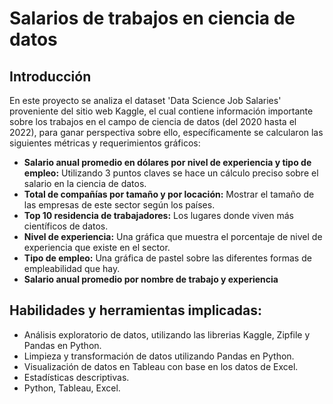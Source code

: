 # Salarios de trabajos en ciencia de datos
## Introducción
En este proyecto se analiza el dataset 'Data Science Job Salaries' proveniente del sitio web Kaggle, el cual contiene información importante sobre los trabajos en el campo de ciencia de datos (del 2020 hasta el 2022), para ganar perspectiva sobre ello, específicamente se calcularon las siguientes métricas y requerimientos gráficos:

* **Salario anual promedio en dólares por nivel de experiencia y tipo de empleo:** Utilizando 3 puntos claves se hace un cálculo preciso sobre el salario en la ciencia de datos. 
* **Total de compañías por tamaño y por locación:** Mostrar el tamaño de las empresas de este sector según los países.
* **Top 10 residencia de trabajadores:** Los lugares donde viven más científicos de datos.
* **Nivel de experiencia:** Una gráfica que muestra el porcentaje de nivel de experiencia que existe en el sector.
* **Tipo de empleo:** Una gráfica de pastel sobre las diferentes formas de empleabilidad que hay.
* **Salario anual promedio por nombre de trabajo y experiencia**


## Habilidades y herramientas implicadas:
* Análisis exploratorio de datos, utilizando las librerias Kaggle, Zipfile y Pandas en Python.
* Limpieza y transformación de datos utilizando Pandas en Python.
* Visualización de datos en Tableau con base en los datos de Excel.
* Estadísticas descriptivas.
* Python, Tableau, Excel.
